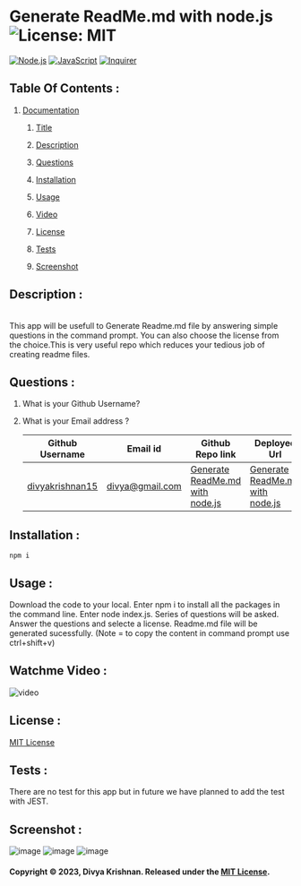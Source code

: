 # Generate ReadMe.md with node.js ![License: MIT](https://img.shields.io/badge/License-MIT-yellow.svg) 
 [![Node.js](https://img.shields.io/badge/Node.js-43853D?style=for-the-badge&logo=node.js&logoColor=white)](https://nodejs.org/) 
 [![JavaScript](https://img.shields.io/badge/JavaScript-F7DF1E?style=for-the-badge&logo=javascript&logoColor=black)](https://developer.mozilla.org/en-US/docs/Web/JavaScript) 
 [![Inquirer](https://img.shields.io/badge/Inquirer-0d0d0d?style=for-the-badge&logo=inquirer&logoColor=white)](https://www.npmjs.com/package/inquirer)
 ## Table Of Contents : 
 1.  [Documentation](#documentation) 

        1.  [Title](#Title) 

        2.  [Description](#Description) 

        3.  [Questions](#Questions) 

        4.  [Installation](#Installation) 

        5.  [Usage](#Usage) 

        6.  [Video](#Video) 

        7.  [License](#License) 

        8. [Tests](#Tests) 

        9. [Screenshot](#screenshot) 
 
 ## Description :  
 <a name="Description"></a>  
 This app will be usefull to Generate Readme.md file by answering simple questions in the command prompt. You can also choose the license from the choice.This is very useful repo which reduces your tedious job of creating readme files. 
 ## Questions :  
 <a name="Questions"></a> 
 1. What is your Github Username? 
 2. What is your Email address ? 
 
    | Github Username  | **Email id** | **Github Repo link** | **Deployed Url** |
    | --- | --- | --- | --- |
    | [divyakrishnan15](https://github.com/divyakrishnan15) | divya@gmail.com | [Generate ReadMe.md with node.js](https://github.com/divyakrishnan15/create_readme_nodejs/) | [Generate ReadMe.md with node.js](https://divyakrishnan15.github.io/create_readme_nodejs//) 
 ## Installation :  
 <a name="Installation"></a> 
```shell 
npm i
 ```
 ## Usage :  
 <a name="Usage"></a> 
 Download the code to your local. Enter npm i to install all the packages in the command line. Enter node index.js. Series of questions will be asked. Answer the questions and selecte a license. Readme.md file will be generated sucessfully. (Note = to copy the content in command prompt use ctrl+shift+v) 
 ## Watchme Video : 
 <a name="Video"></a> 
  ![video](https://github.com/divyakrishnan15/readme-test/assets/40469923/20a1f414-dae2-4028-8d2b-eb976ac78ecc)
 
 ## License :  
 <a name="License"></a> 
 [MIT License](https://choosealicense.com/licenses/mit/) 
 ## Tests :
 <a name="Tests"></a> 
 There are no test for this app but in future we have planned to add the test with JEST.
 ## Screenshot : 
 <a name="screenshot"></a> 
 ![image](https://github.com/divyakrishnan15/create_readme_nodejs/assets/40469923/f2bc5f55-6667-42a0-92c4-eb1e074a3433)
 ![image](https://github.com/divyakrishnan15/create_readme_nodejs/assets/40469923/30b208d1-f268-41be-8be4-151d40a86a40)
 ![image](https://github.com/divyakrishnan15/create_readme_nodejs/assets/40469923/3c3814e1-46da-4b95-b874-04e2297e95f0)


 #### Copyright © 2023, Divya Krishnan. Released under the [MIT License](https://choosealicense.com/licenses/mit/).
